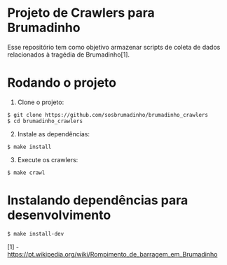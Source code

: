 # Projeto de Crawlers para Brumadinho

Esse repositório tem como objetivo armazenar scripts de coleta de dados
relacionados à tragédia de Brumadinho[1].

# Rodando o projeto
1. Clone o projeto:
```
$ git clone https://github.com/sosbrumadinho/brumadinho_crawlers
$ cd brumadinho_crawlers
```

2. Instale as dependências:
```
$ make install
```

3. Execute os crawlers:
```
$ make crawl
```


# Instalando dependências para desenvolvimento
```
$ make install-dev
```




[1] - https://pt.wikipedia.org/wiki/Rompimento_de_barragem_em_Brumadinho


